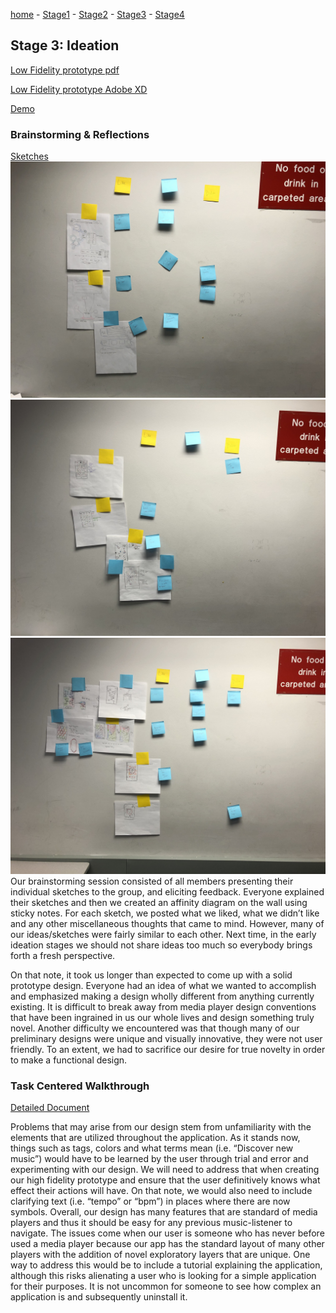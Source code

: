 [home](https://colinauyeng.github.io/CPSC-481--MusicSurf/) - [Stage1](https://colinauyeng.github.io/CPSC-481--MusicSurf/Stage1) - [Stage2](https://colinauyeng.github.io/CPSC-481--MusicSurf/Stage2) - [Stage3](https://colinauyeng.github.io/CPSC-481--MusicSurf/Stage3) - [Stage4](https://colinauyeng.github.io/CPSC-481--MusicSurf/Stage4)   
## Stage 3: Ideation
[Low Fidelity prototype pdf](https://github.com/colinauyeng/CPSC-481--MusicSurf/raw/master/MusicSurf%20Low-Fi%20Submission.pdf)

[Low Fidelity prototype Adobe XD](https://github.com/colinauyeng/CPSC-481--MusicSurf/raw/master/MusicSurf%20Low-Fi%20Submission.xd)

[Demo](https://www.youtube.com/watch?v=NZVA_vplFzc)


### Brainstorming & Reflections
[Sketches](https://colinauyeng.github.io/CPSC-481--MusicSurf/Sketches)
<img src="IMG_5428.jpeg" alt="hi" class="inline"/>
<img src="IMG_5427.jpeg" alt="hi" class="inline"/>
<img src="IMG_5426.jpeg" alt="hi" class="inline"/>
Our brainstorming session consisted of all members presenting their individual sketches to the group, and eliciting feedback. Everyone explained their sketches and then we created an affinity diagram on the wall using sticky notes. For each sketch, we posted what we liked, what we didn’t like and any other miscellaneous thoughts that came to mind. However, many of our ideas/sketches were fairly similar to each other. Next time, in the early ideation stages we should not share ideas too much so everybody brings forth a fresh perspective.

On that note, it took us longer than expected to come up with a solid prototype design. Everyone had an idea of what we wanted to accomplish and emphasized making a design wholly different from anything currently existing. It is difficult to break away from media player design conventions that have been ingrained in us our whole lives and design something truly novel. Another difficulty we encountered was that though many of our preliminary designs were unique and visually innovative, they were not user friendly. To an extent, we had to sacrifice our desire for true novelty in order to make a functional design.


### Task Centered Walkthrough
[Detailed Document](https://github.com/colinauyeng/CPSC-481--MusicSurf/raw/master/Task%20Centered%20Design%20Walkthroughs.pdf)

Problems that may arise from our design stem from unfamiliarity with the elements that are utilized throughout the application. As it stands now, things such as tags, colors and what terms mean (i.e. “Discover new music”) would have to be learned by the user through trial and error and experimenting with our design. We will need to address that when creating our high fidelity prototype and ensure that the user definitively knows what effect their actions will have. On that note, we would also need to include clarifying text (i.e. “tempo” or “bpm”) in places where there are now symbols. Overall, our design has many features that are standard of media players and thus it should be easy for any previous music-listener to navigate. The issues come when our user is someone who has never before used a media player because our app has the standard layout of many other players with the addition of novel exploratory layers that are unique. One way to address this would be to include a tutorial explaining the application, although this risks alienating a user who is looking for a simple application for their purposes. It is not uncommon for someone to see how complex an application is and subsequently uninstall it.

